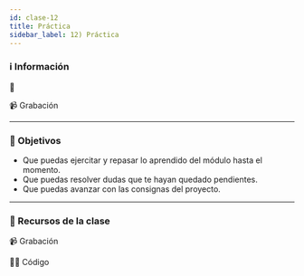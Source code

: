 ```yaml
---
id: clase-12
title: Práctica
sidebar_label: 12) Práctica
---
```


### ℹ️ Información

📆

📹 Grabación

---

### 🏁 Objetivos

- Que puedas ejercitar y repasar lo aprendido del módulo hasta el momento.
- Que puedas resolver dudas que te hayan quedado pendientes.
- Que puedas avanzar con las consignas del proyecto.

---

### 🚀 Recursos de la clase

📹 Grabación

👩‍💻 Código
